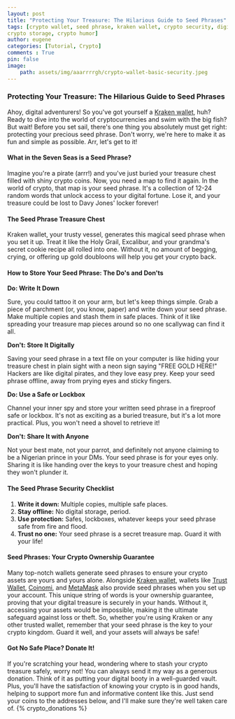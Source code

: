 ```yaml
---
layout: post
title: "Protecting Your Treasure: The Hilarious Guide to Seed Phrases"
tags: [crypto wallet, seed phrase, kraken wallet, crypto security, digital treasure, crypto safety, blockchain, cryptocurrency, crypto guide, cyber security, crypto tips, secure crypto,
crypto storage, crypto humor]
author: eugene
categories: [Tutorial, Crypto]
comments : True
pin: false
image:
    path: assets/img/aaarrrrgh/crypto-wallet-basic-security.jpeg
---
```

### Protecting Your Treasure: The Hilarious Guide to Seed Phrases

Ahoy, digital adventurers! So you've got yourself a [Kraken wallet](https://www.kraken.com/wallet), huh? Ready to dive into the world of cryptocurrencies and swim with the big fish? But wait! Before you set sail, there's one thing you absolutely must get right: protecting your precious seed phrase. Don't worry, we're here to make it as fun and simple as possible. Arr, let's get to it!

#### What in the Seven Seas is a Seed Phrase?

Imagine you're a pirate (arrr!) and you've just buried your treasure chest filled with shiny crypto coins. Now, you need a map to find it again. In the world of crypto, that map is your seed phrase. It's a collection of 12-24 random words that unlock access to your digital fortune. Lose it, and your treasure could be lost to Davy Jones' locker forever!

#### The Seed Phrase Treasure Chest

Kraken wallet, your trusty vessel, generates this magical seed phrase when you set it up. Treat it like the Holy Grail, Excalibur, and your grandma's secret cookie recipe all rolled into one. Without it, no amount of begging, crying, or offering up gold doubloons will help you get your crypto back.

#### How to Store Your Seed Phrase: The Do's and Don'ts

**Do: Write It Down**

Sure, you could tattoo it on your arm, but let's keep things simple. Grab a piece of parchment (or, you know, paper) and write down your seed phrase. Make multiple copies and stash them in safe places. Think of it like spreading your treasure map pieces around so no one scallywag can find it all.

**Don't: Store It Digitally**

Saving your seed phrase in a text file on your computer is like hiding your treasure chest in plain sight with a neon sign saying "FREE GOLD HERE!" Hackers are like digital pirates, and they love easy prey. Keep your seed phrase offline, away from prying eyes and sticky fingers.

**Do: Use a Safe or Lockbox**

Channel your inner spy and store your written seed phrase in a fireproof safe or lockbox. It's not as exciting as a buried treasure, but it's a lot more practical. Plus, you won't need a shovel to retrieve it!

**Don't: Share It with Anyone**

Not your best mate, not your parrot, and definitely not anyone claiming to be a Nigerian prince in your DMs. Your seed phrase is for your eyes only. Sharing it is like handing over the keys to your treasure chest and hoping they won't plunder it.

#### The Seed Phrase Security Checklist

1. **Write it down:** Multiple copies, multiple safe places.
2. **Stay offline:** No digital storage, period.
3. **Use protection:** Safes, lockboxes, whatever keeps your seed phrase safe from fire and flood.
4. **Trust no one:** Your seed phrase is a secret treasure map. Guard it with your life!

#### Seed Phrases: Your Crypto Ownership Guarantee

Many top-notch wallets generate seed phrases to ensure your crypto assets are yours and yours alone. Alongside [Kraken wallet](https://www.kraken.com/wallet), wallets like [Trust Wallet](https://trustwallet.com/), [Coinomi](https://www.coinomi.com/), and [MetaMask](https://metamask.io/) also provide seed phrases when you set up your account. This unique string of words is your ownership guarantee, proving that your digital treasure is securely in your hands. Without it, accessing your assets would be impossible, making it the ultimate safeguard against loss or theft. So, whether you're using Kraken or any other trusted wallet, remember that your seed phrase is the key to your crypto kingdom. Guard it well, and your assets will always be safe!

#### Got No Safe Place? Donate It!

If you're scratching your head, wondering where to stash your crypto treasure safely, worry not! You can always send it my way as a generous donation. Think of it as putting your digital booty in a well-guarded vault. Plus, you'll have the satisfaction of knowing your crypto is in good hands, helping to support more fun and informative content like this. Just send your coins to the addresses below, and I'll make sure they're well taken care of. 
{% crypto_donations %}
